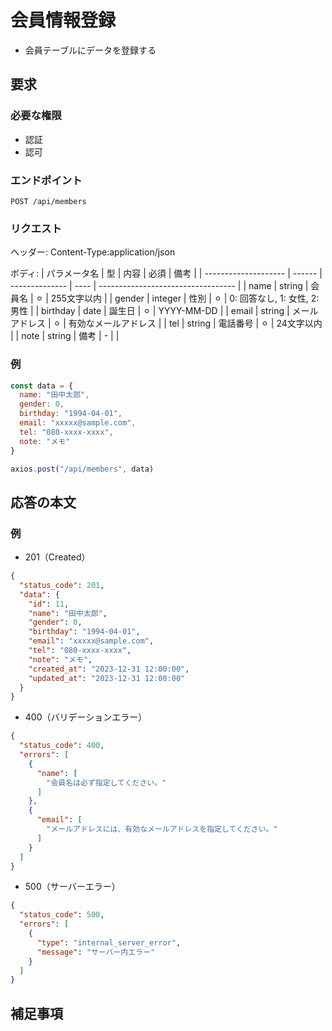 # 会員情報登録

- 会員テーブルにデータを登録する

## 要求

### 必要な権限

- 認証
- 認可

### エンドポイント

```
POST /api/members
```

### リクエスト
ヘッダー: Content-Type:application/json


ボディ:
| パラメータ名         | 型     | 内容           | 必須 | 備考                               |
| -------------------- | ------ | -------------- | ---- | ---------------------------------- |
| name                 | string  | 会員名         | ⚪︎    | 255文字以内                         |
| gender               | integer | 性別           | ⚪︎    | 0: 回答なし, 1: 女性, 2: 男性        |
| birthday             | date    | 誕生日         | ⚪︎    | YYYY-MM-DD                         |
| email                | string  | メールアドレス  | ⚪︎    | 有効なメールアドレス                   |
| tel                  | string  | 電話番号       | ⚪︎    | 24文字以内                           |
| note                 | string  | 備考           | -    |                                    |


### 例

```js
const data = {
  name: "田中太郎",
  gender: 0,
  birthday: "1994-04-01",
  email: "xxxxx@sample.com",
  tel: "080-xxxx-xxxx",
  note: "メモ"
}

axios.post("/api/members", data)
```

## 応答の本文

### 例

- 201（Created）

```json
{
  "status_code": 201,
  "data": {
    "id": 11,
    "name": "田中太郎",
    "gender": 0,
    "birthday": "1994-04-01",
    "email": "xxxxx@sample.com",
    "tel": "080-xxxx-xxxx",
    "note": "メモ",
    "created_at": "2023-12-31 12:00:00",
    "updated_at": "2023-12-31 12:00:00"
  }
}
```

- 400（バリデーションエラー）

```json
{
  "status_code": 400,
  "errors": [
    {
      "name": [
        "会員名は必ず指定してください。"
      ]
    },
    {
      "email": [
        "メールアドレスには、有効なメールアドレスを指定してください。"
      ]
    }
  ]
}
```

- 500（サーバーエラー）

```json
{
  "status_code": 500,
  "errors": [
    {
      "type": "internal_server_error",
      "message": "サーバー内エラー"
    }
  ]
}
```

## 補足事項
